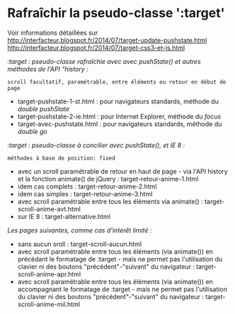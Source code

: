Rafraîchir la pseudo-classe ':target'
=============

Voir informations détaillées sur    
http://interfacteur.blogspot.fr/2014/07/target-update-pushstate.html        
http://interfacteur.blogspot.fr/2014/07/target-css3-et-js.html

*:target : pseudo-classe rafraîchie avec avec pushState() et autres méthodes de l'API "history :*

    scroll facultatif, paramétrable, entre éléments ou retour en début de page
    
* target-pushstate-1-st.html : pour navigateurs standards, méthode du _double pushState_
* target-pushstate-2-ie.html : pour Internet Explorer, méthode du _focus_
* target-avec-pushstate.html : pour navigateurs standards, méthode du _double go_

*:target : pseudo-classe à concilier avec pushState(), et IE 8 :*

    méthodes à base de position: fixed

* avec un scroll paramétrable de retour en haut de page - via l'API history et la fonction animate() de jQuery : target-retour-anime-1.html
* idem cas complets : target-retour-anime-2.html
* idem cas simples : target-retour-anime-3.html
* avec scroll paramétrable entre tous les éléments via animate() : target-scroll-anime-avt.html
* sur IE 8 : target-alternative.html

*Les pages suivantes, comme cas d'intérêt limité :*

* sans aucun sroll : target-scroll-aucun.html
* avec scroll paramétrable entre tous les éléments (via animate()) en précédant le formatage de :target - mais ne permet pas l'utilisation du clavier ni des boutons "précédent"-"suivant" du navigateur : target-scroll-anime-apr.html
* avec scroll paramétrable entre tous les éléments (via animate()) en accompagnant le formatage de :target - mais ne permet pas l'utilisation du clavier ni des boutons "précédent"-"suivant" du navigateur : target-scroll-anime-mil.html

